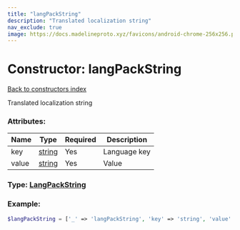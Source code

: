 ```yaml
---
title: "langPackString"
description: "Translated localization string"
nav_exclude: true
image: https://docs.madelineproto.xyz/favicons/android-chrome-256x256.png
---
```

# Constructor: langPackString  
[Back to constructors index](/API_docs/constructors/index.html)



Translated localization string

### Attributes:

| Name     |    Type       | Required | Description |
|----------|---------------|----------|-------------|
|key|[string](/API_docs/types/string.html) | Yes|Language key|
|value|[string](/API_docs/types/string.html) | Yes|Value|



### Type: [LangPackString](/API_docs/types/LangPackString.html)


### Example:

```php
$langPackString = ['_' => 'langPackString', 'key' => 'string', 'value' => 'string'];
```  
